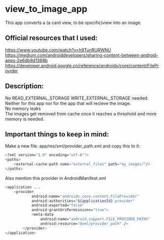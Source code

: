 # view_to_image_app
This app converts a (a card view, to be specific)view into an image.

## Official resources that I used:
https://www.youtube.com/watch?v=h9TunRURWNU \
https://medium.com/androiddevelopers/sharing-content-between-android-apps-2e6db9d1368b \
https://developer.android.google.cn/reference/androidx/core/content/FileProvider 

## Description:
No READ_EXTERNAL_STORAGE WRITE_EXTERNAL_STORAGE needed: Neither for this app nor for the app that will recieve the image. \
No memory leaks \
The images get removed from cache once it reaches a threshold and more memory is needed.

## Important things to keep in mind:
Make a new file: app/res/xml/provider_path.xml and copy this to it: 
```sh
<?xml version="1.0" encoding="utf-8"?>
<paths>
    <external-cache-path name="external_files" path="my_images/"/>
</paths>
```

Also mention this provider in AndroidManifest.xml 
```sh
<application ...
    <provider
            android:name="androidx.core.content.FileProvider"
            android:authorities="${applicationId}.provider"
            android:exported="false"
            android:grantUriPermissions="true">
            <meta-data
                android:name="android.support.FILE_PROVIDER_PATHS"
                android:resource="@xml/provider_path" />
        </provider>
</application>
```
